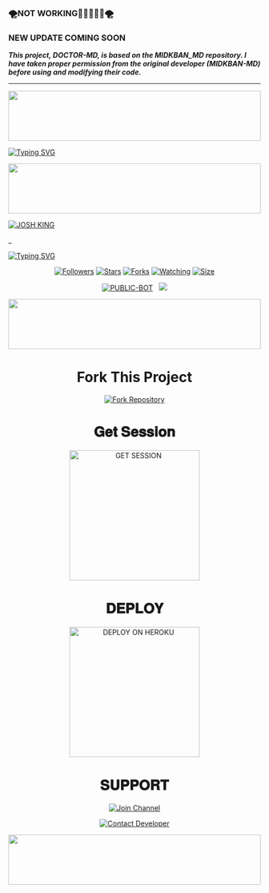 

### 🌪NOT WORKING🔰🔰🔰🔰🔰🌪


### NEW UPDATE COMING SOON



***This project, DOCTOR-MD, is based on the MIDKBAN_MD repository. I have taken proper permission from the original developer (MIDKBAN-MD) before using and modifying their code.***


___

<p align='center'>
    </p>
<img src="https://i.imgur.com/dBaSKWF.gif" height="100" width="100%">



<a href="https://git.io/typing-svg"><img src="https://readme-typing-svg.demolab.com?font=Black+Ops+One&size=100&pause=1000&color=1BAFBAFF&center=true&width=1000&height=200&lines=DOCTOR-+MD+BOT;Josh+Kingofc" alt="Typing SVG" /></a>
  </p>

<p align='center'>
    </p>
<img src="https://i.imgur.com/dBaSKWF.gif" height="100" width="100%">



[![JOSH KING](https://raw.githubusercontent.com/JoshKingofc/DOCTOR-MD/main/JoshKingofc/DOCTOR.svg)](https://whatsapp.com/channel/0029VaraMtfFcowAKRdDdp1T)

_


[![Typing SVG](https://readme-typing-svg.herokuapp.com?font=Rockstar-ExtraBold&size=30&pause=1000&color=0000FF&center=true&vCenter=true&width=815&height=60&lines=▇+▇+▇+▇+▇+▇+▇)](https://git.io/typing-svg)
<br>
<p align="center"
  <a href="https://github.com/JoshKingofc/DOCTOR-MD">
    
  
</p> 

 <p align="center">
<a href="https://github.com/Qadeer-bhai/followers"><img title="Followers" src="https://img.shields.io/github/followers/JoshKingofc?color=purple&style=flat-square"></a>
<a href="https://github.com/JoshKingofc/DOCTOR-MD/stargazers/"><img title="Stars" src="https://img.shields.io/github/stars/JoshKingofc/DOCTOR-MD?color=blue&style=flat-square"></a>
<a href="https://github.com/JoshKingofc/DOCTOR-MD/network/members"><img title="Forks" src="https://img.shields.io/github/forks/JoshKingofc/DOCTOR-MD?color=blue&style=flat-square"></a>
<a href="https://github.com/JoshKingofc/DOCTOR-MD/watchers"><img title="Watching" src="https://img.shields.io/github/watchers/JoshKingofc/DOCTOR-MD?label=Watchers&color=blue&style=flat-square"></a>
<a href="https://github.com/JoshKingofc/DOCTOR-MD/"><img title="Size" src="https://img.shields.io/github/repo-size/JoshKingofc/DOCTOR-MD?style=flat-square&color=green"></a>
<p align="center">
<a href="https://github.com/JoshKingofc/DOCTOR-MD"><img title="PUBLIC-BOT" src="https://img.shields.io/static/v1?label=Language&message=English&style=flat-square&color=darkpink"></a> &nbsp;
  <img src="https://komarev.com/ghpvc/?username=JoshKingofc&label=VIEWS&style=flat-square&color=blue" />
</a>

<p align='center'>
    </p>
<img src="https://i.imgur.com/dBaSKWF.gif" height="100" width="100%">


  
<h1 align="center">Fork This Project</h1>

<p align="center">
  <a href="https://github.com/JoshKingofc/DOCTOR-MD/fork">
    <img src="./JoshKing/fork-btn.svg" alt="Fork Repository"/>
  </a>
</p>


<h1 align="center"> 𝐆𝐞𝐭 𝐒𝐞𝐬𝐬𝐢𝐨𝐧 </h1>

<p align="center">
  <a href="https://boyxa-session.onrender.com/">
    <img src="./JoshKing/get-session-btn.svg" alt="GET SESSION" width="260"/>
  </a>
</p>

<h1 align="center"> 𝐃𝐄𝐏𝐋𝐎𝐘 </h1>

<p align="center">
  <a href="https://dashboard.heroku.com/new?template=https://github.com/JoshKingofc/DOCTOR-MD/tree/main">
    <img src="./JoshKingofc/deploy-btn.svg" alt="DEPLOY ON HEROKU" width="260"/>
  </a>
</p>




<h1 align="center"> 𝐒𝐔𝐏𝐏𝐎𝐑𝐓 </h1>


<p align="center">
  <a href="https://whatsapp.com/channel/0029VaraMtfFcowAKRdDdp1T">
    <img src="./JoshKingofc/join-channel-btn.svg" alt="Join Channel"/>
  </a>
</p>


<p align="center">
  <a href="https://api.whatsapp.com/send?phone=263777756184">
    <img src="./JoshKingofc/contact-developer-btn.svg" alt="Contact Developer"/>
  </a>
</p>

<p align='center'>
    </p>
<img src="https://i.imgur.com/dBaSKWF.gif" height="100" width="100%">
